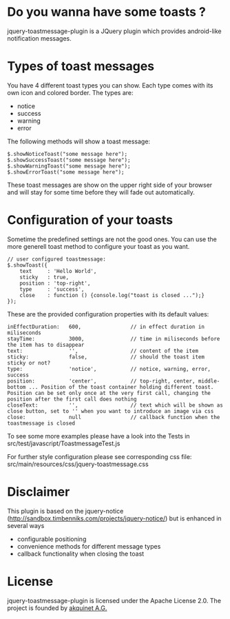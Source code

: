 Do you wanna have some toasts ?
===============================
jquery-toastmessage-plugin is a JQuery plugin which provides android-like notification messages.



Types of toast messages
=======================

You have 4 different toast types you can show. Each type comes with its own icon and colored border. The types are:
* notice
* success
* warning
* error

The following methods will show a toast message:

    $.showNoticeToast("some message here");
    $.showSuccessToast("some message here");
    $.showWarningToast("some message here");
    $.showErrorToast("some message here");

These toast messages are show on the upper right side of your browser and will stay for some time before they will fade out automatically.

Configuration of your toasts
============================
Sometime the predefined settings are not the good ones. You can use the more generell toast method to configure your
toast as you want.

    // user configured toastmessage:
    $.showToast({
        text     : 'Hello World',
        sticky   : true,
        position : 'top-right',
        type     : 'success',
        close    : function () {console.log("toast is closed ...");}
    });


These are the provided configuration properties with its default values:

    inEffectDuration: 	600,				// in effect duration in miliseconds
    stayTime: 			3000,				// time in miliseconds before the item has to disappear
    text: 				'',					// content of the item
    sticky: 			false,				// should the toast item sticky or not?
    type: 				'notice', 			// notice, warning, error, success
    position:           'center',           // top-right, center, middle-bottom ... Position of the toast container holding different toast. Position can be set only once at the very first call, changing the position after the first call does nothing
    closeText:          '',                 // text which will be shown as close button, set to '' when you want to introduce an image via css
    close:              null                // callback function when the toastmessage is closed

To see some more examples please have a look into the Tests in src/test/javascript/ToastmessageTest.js

For further style configuration please see corresponding css file: src/main/resources/css/jquery-toastmessage.css


Disclaimer
==========
This plugin is based on the jquery-notice (http://sandbox.timbenniks.com/projects/jquery-notice/)
but is enhanced in several ways
 - configurable positioning
 - convenience methods for different message types
 - callback functionality when closing the toast


License
=======
jquery-toastmessage-plugin is licensed under the Apache License 2.0. The project is founded by [akquinet A.G.](http://www.akquinet.de/en)